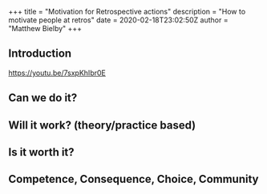 +++
title = "Motivation for Retrospective actions"
description = "How to motivate people at retros"
date = 2020-02-18T23:02:50Z
author = "Matthew Bielby"
+++

## Introduction
https://youtu.be/7sxpKhIbr0E

## Can we do it?

## Will it work? (theory/practice based)

## Is it worth it?

## Competence, Consequence, Choice, Community
